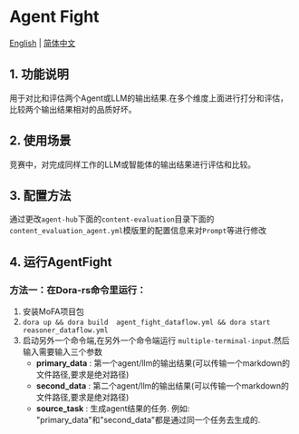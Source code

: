 # Agent Fight  

[English](README.md) | [简体中文](README_cn.md)

## 1. 功能说明
用于对比和评估两个Agent或LLM的输出结果.在多个维度上面进行打分和评估，比较两个输出结果相对的品质好坏。

## 2. 使用场景
竞赛中，对完成同样工作的LLM或智能体的输出结果进行评估和比较。

## 3. 配置方法
通过更改`agent-hub`下面的`content-evaluation`目录下面的`content_evaluation_agent.yml`模版里的配置信息来对`Prompt`等进行修改

## 4. 运行AgentFight

### 方法一：在Dora-rs命令里运行：

1. 安装MoFA项目包
2. `dora up && dora build  agent_fight_dataflow.yml && dora start reasoner_dataflow.yml`
3. 启动另外一个命令端,在另外一个命令端运行 `multiple-terminal-input`.然后输入需要输入三个参数
   - **primary_data** : 第一个agent/llm的输出结果(可以传输一个markdown的文件路径,要求是绝对路径)
   - **second_data** : 第二个agent/llm的输出结果(可以传输一个markdown的文件路径,要求是绝对路径)
   - **source_task** : 生成agent结果的任务. 例如: "primary_data"和"second_data"都是通过同一个任务去生成的. 

